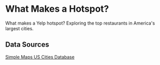 # What Makes a Hotspot?
What makes a Yelp hotspot?  Exploring the top restaurants in America's largest cities.

## Data Sources
[Simple Maps US Cities Database](https://simplemaps.com/data/us-cities)
